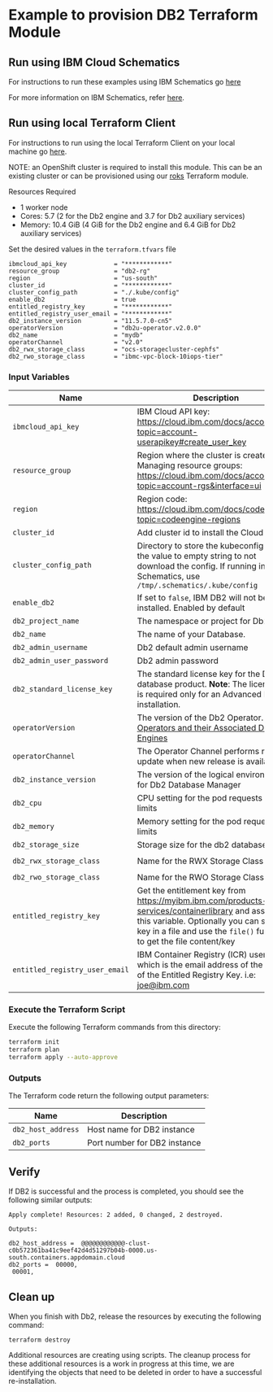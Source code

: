 
# Example to provision DB2 Terraform Module

## Run using IBM Cloud Schematics

For instructions to run these examples using IBM Schematics go [here](../../../Using_Schematics.md)

For more information on IBM Schematics, refer [here](https://cloud.ibm.com/docs/schematics?topic=schematics-get-started-terraform).

## Run using local Terraform Client

For instructions to run using the local Terraform Client on your local machine go [here](../../../Using_Terraform.md). 

NOTE: an OpenShift cluster is required to install this module. This can be an existing cluster or can be provisioned using our [roks](https://github.com/ibm-build-lab/terraform-ibm-cloud-pak/tree/main/modules/roks) Terraform module.

Resources Required
-   1 worker node
-   Cores: 5.7 (2 for the Db2 engine and 3.7 for Db2 auxiliary services)
-   Memory: 10.4 GiB (4 GiB for the Db2 engine and 6.4 GiB for Db2 auxiliary services)

Set the desired values in the `terraform.tfvars` file

```hcl
ibmcloud_api_key             = "************"
resource_group               = "db2-rg"
region                       = "us-south"
cluster_id                   = "************"
cluster_config_path          = "./.kube/config"
enable_db2                   = true
entitled_registry_key        = "************"
entitled_registry_user_email = "************"
db2_instance_version         = "11.5.7.0-cn5"
operatorVersion              = "db2u-operator.v2.0.0"
db2_name                     = "mydb"
operatorChannel              = "v2.0"
db2_rwx_storage_class        = "ocs-storagecluster-cephfs"
db2_rwo_storage_class        = "ibmc-vpc-block-10iops-tier"
``` 

### Input Variables

| Name                       | Description                                                            | Default                | Required |
| ---------------------------|------------------------------------------------------------------------|------------------------|----------|
| `ibmcloud_api_key`         | IBM Cloud API key: https://cloud.ibm.com/docs/account?topic=account-userapikey#create_user_key                                                    |                        | Yes      |
| `resource_group`           | Region where the cluster is created. Managing resource groups: https://cloud.ibm.com/docs/account?topic=account-rgs&interface=ui | `cloud-pak-sandbox` | Yes      |
| `region`                   | Region code: https://cloud.ibm.com/docs/codeengine?topic=codeengine-regions                                                            | `us-south`             | No       |
| `cluster_id`               | Add cluster id to install the Cloud Pak on.   |          |   No   |
| `cluster_config_path`      | Directory to store the kubeconfig file, set the value to empty string to not download the config. If running in Schematics, use `/tmp/.schematics/.kube/config`  | `./.kube/config`        |   No     |
| `enable_db2`               | If set to `false`, IBM DB2 will not be installed. Enabled by default   |  `true`                |   No     |
| `db2_project_name`         | The namespace or project for Db2                                       | `ibm-db2`              |   No    |
| `db2_name`                 | The name of your Database.                                             | `MYDB01`           | No      |
| `db2_admin_username`       | Db2 default admin username                                              | `db2inst1`             |   No    |
| `db2_admin_user_password`  | Db2 admin password                          |                        |   Yes    |
| `db2_standard_license_key` | The standard license key for the Db2 database product. **Note**: The license key is required only for an Advanced DB2 installation.|                       |   No    |
| `operatorVersion`          | The version of the Db2 Operator. [Db2 Operators and their Associated Db2 Engines](https://www.ibm.com/docs/en/db2/11.5?topic=deployments-db2-red-hat-openshift)  |`db2u-operator.v2.0.0` |   Yes    |
| `operatorChannel`          | The Operator Channel performs rollout update when new release is available.|   `v2.0`           |   No    |
| `db2_instance_version`     | The version of the logical environment for Db2 Database Manager        |`11.5.7.0-cn5`              |   No     |
| `db2_cpu`                  | CPU setting for the pod requests and limits                            |   `4`                 |   No    |
| `db2_memory`               | Memory setting for the pod requests and limits                         |  `16Gi`               |   No    |
| `db2_storage_size`         | Storage size for the db2 databases                                     |  `100Gi`               |   No    |
| `db2_rwx_storage_class`        | Name for the RWX Storage Class                                             | `ibmc-file-gold-gid`   |   No     |
| `db2_rwo_storage_class`        | Name for the RWO Storage Class                                             | `ibmc-block-gold`   |   No     |
| `entitled_registry_key`    | Get the entitlement key from https://myibm.ibm.com/products-services/containerlibrary and assign it to this variable. Optionally you can store the key in a file and use the `file()` function to get the file content/key |                             | Yes      |
| `entitled_registry_user_email`| IBM Container Registry (ICR) username which is the email address of the owner of the Entitled Registry Key. i.e: joe@ibm.com |              | Yes      |

### Execute the Terraform Script

Execute the following Terraform commands from this directory:

```bash
terraform init
terraform plan
terraform apply --auto-approve
```

### Outputs

The Terraform code return the following output parameters:

| Name                   | Description                                                                                 |
|------------------------|---------------------------------------------------------------------------------------------|
| `db2_host_address`     | Host name for DB2 instance                                                                  |
| `db2_ports`            | Port number for DB2 instance  
## Verify

If DB2 is successful and the process is completed, you should see the following similar outputs:

```console
Apply complete! Resources: 2 added, 0 changed, 2 destroyed.

Outputs:

db2_host_address =  @@@@@@@@@@@@-clust-c0b572361ba41c9eef42d4d51297b04b-0000.us-south.containers.appdomain.cloud                 
db2_ports =  00000,
 00001,
```

## Clean up

When you finish with Db2, release the resources by executing the following command:
```
terraform destroy
```
Additional resources are creating using scripts. The cleanup process for these additional resources is a work in progress at this time, we are identifying the objects that need to be deleted in order to have a successful re-installation.
